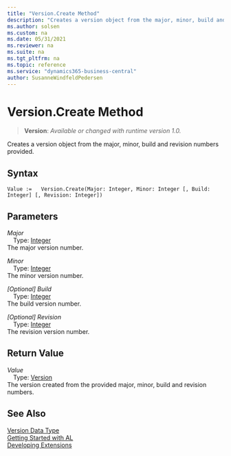 ```yaml
---
title: "Version.Create Method"
description: "Creates a version object from the major, minor, build and revision numbers provided."
ms.author: solsen
ms.custom: na
ms.date: 05/31/2021
ms.reviewer: na
ms.suite: na
ms.tgt_pltfrm: na
ms.topic: reference
ms.service: "dynamics365-business-central"
author: SusanneWindfeldPedersen
---
```

[//]: # (START>DO_NOT_EDIT)
[//]: # (IMPORTANT:Do not edit any of the content between here and the END>DO_NOT_EDIT.)
[//]: # (Any modifications should be made in the .xml files in the ModernDev repo.)
# Version.Create Method
> **Version**: _Available or changed with runtime version 1.0._

Creates a version object from the major, minor, build and revision numbers provided.


## Syntax
```
Value :=   Version.Create(Major: Integer, Minor: Integer [, Build: Integer] [, Revision: Integer])
```
## Parameters
*Major*  
&emsp;Type: [Integer](../integer/integer-data-type.md)  
The major version number.
        
*Minor*  
&emsp;Type: [Integer](../integer/integer-data-type.md)  
The minor version number.
        
*[Optional] Build*  
&emsp;Type: [Integer](../integer/integer-data-type.md)  
The build version number.
        
*[Optional] Revision*  
&emsp;Type: [Integer](../integer/integer-data-type.md)  
The revision version number.  


## Return Value
*Value*  
&emsp;Type: [Version](version-data-type.md)  
The version created from the provided major, minor, build and revision numbers.


[//]: # (IMPORTANT: END>DO_NOT_EDIT)
## See Also
[Version Data Type](version-data-type.md)  
[Getting Started with AL](../../devenv-get-started.md)  
[Developing Extensions](../../devenv-dev-overview.md)